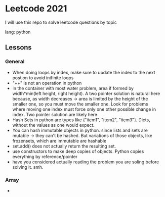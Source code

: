 # Leetcode 2021
I will use this repo to solve leetcode questions by topic

lang: python


## Lessons
### General
- When doing loops by index, make sure to update the index to the next postion to avoid inifinite loops
- "++" is not an operation in python
- In the container with most water problem, area if formed by width*min(left height, right height). A two pointer solution is natural here because, as width decreases -> area is limited by the height of the smaller one, so you must move the smaller one. Look for problems where moving one index must force only one other possible change in index. Two pointer solution are likely here
- Hash Sets in python are types like {"item1", "item2", "item3"}. Dicts, without the values as one would expect. 
- You can hash immutable objects in python. since lists and sets are mutable -> they can't be hashed. But variations of those objects, like frozensets, which are immutable are hashable
- set.add() does not actually return the resulting set. 
- use constructors to make deep copies of objects. Python copies everything by reference/pointer
- have you considered actually reading the problem you are soling before solving it. smh.

### Array
- 